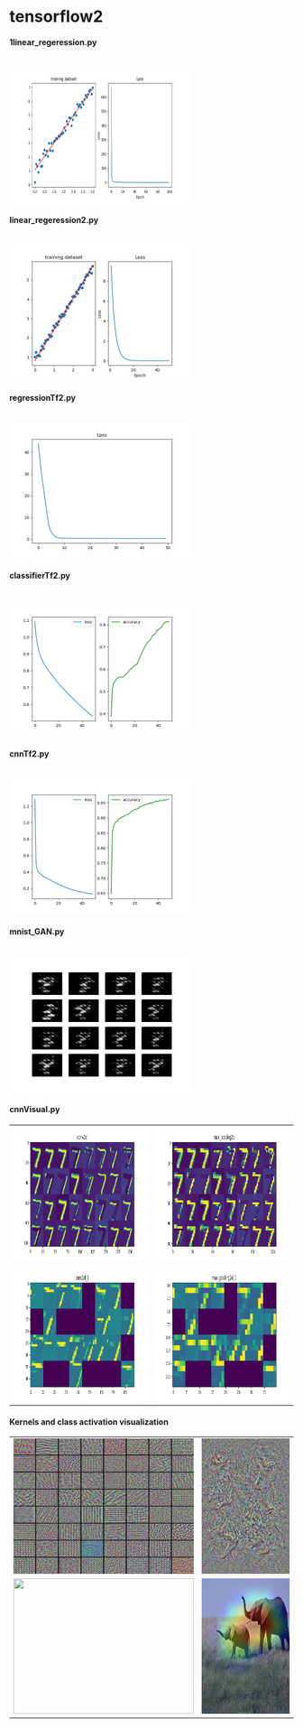 # tensorflow2

#### 1linear_regeression.py
<br/>
<img src="images/linearModel_loss.png" width="320" height="240">
<br/>

#### linear_regeression2.py
<br/>
<img src="images/linearModel_loss2.png" width="320" height="240">

#### regressionTf2.py
<br/>
<img src="images/regression.png" width="320" height="240">

#### classifierTf2.py
<br/>
<img src="images/clf.png" width="320" height="240">

#### cnnTf2.py
<br/>
<img src="images/mnistCnn.png" width="320" height="240">

#### mnist_GAN.py
<br/>
<img src="images/dcgan.gif" width="320" height="240">

#### cnnVisual.py
|||
|---|---|
|<img src="images/featureMap20.png" width="320" height="240" />|<img src="images/featureMap21.png" width="320" height="240" />|
|<img src="images/featureMap22.png" width="320" height="240" />|<img src="images/featureMap23.png" width="320" height="240" />|

#### Kernels and class activation visualization
|||
|---|---|
|<img src="images/conv3_block4_out_stiched_filters.png" width="320" height="240" />|<img src="images/conv5_block3_out_0.png" width="320" height="240" />|
|<img src="images/african_elephant.jpg" width="320" height="240" />|<img src="images/african_elephantHeat.jpg" width="320" height="240" />|

